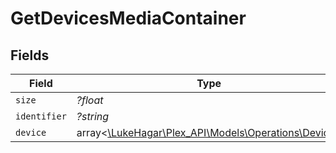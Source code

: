 # GetDevicesMediaContainer


## Fields

| Field                                                                                    | Type                                                                                     | Required                                                                                 | Description                                                                              | Example                                                                                  |
| ---------------------------------------------------------------------------------------- | ---------------------------------------------------------------------------------------- | ---------------------------------------------------------------------------------------- | ---------------------------------------------------------------------------------------- | ---------------------------------------------------------------------------------------- |
| `size`                                                                                   | *?float*                                                                                 | :heavy_minus_sign:                                                                       | N/A                                                                                      | 151                                                                                      |
| `identifier`                                                                             | *?string*                                                                                | :heavy_minus_sign:                                                                       | N/A                                                                                      | com.plexapp.system.devices                                                               |
| `device`                                                                                 | array<[\LukeHagar\Plex_API\Models\Operations\Device](../../Models/Operations/Device.md)> | :heavy_minus_sign:                                                                       | N/A                                                                                      |                                                                                          |